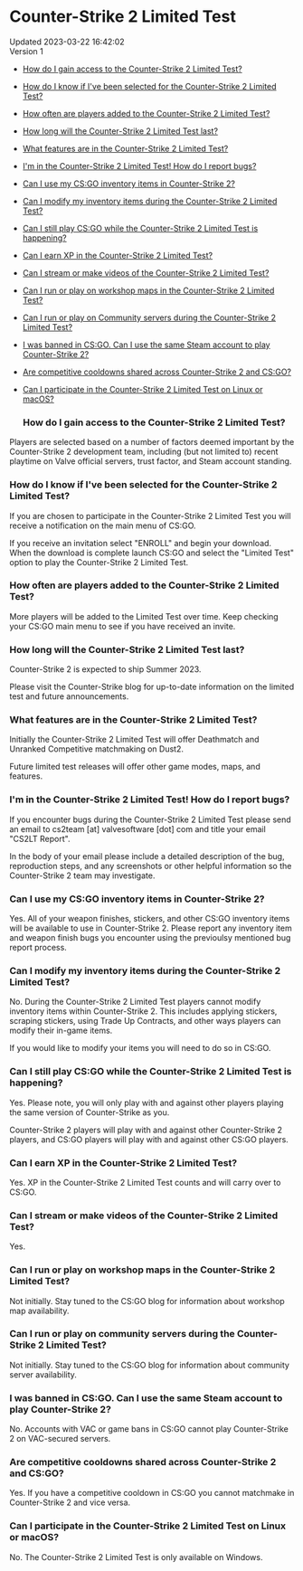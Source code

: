 # Counter-Strike 2 Limited Test
Updated 2023-03-22 16:42:02  
Version 1  

* [How do I gain access to the Counter-Strike 2 Limited Test?](#access)
* [How do I know if I've been selected for the Counter-Strike 2 Limited Test?](#selected)
* [How often are players added to the Counter-Strike 2 Limited Test?](#often)
* [How long will the Counter-Strike 2 Limited Test last?](#duration)
* [What features are in the Counter-Strike 2 Limited Test?](#features)
* [I'm in the Counter-Strike 2 Limited Test! How do I report bugs?](#bugreport)
* [Can I use my CS:GO inventory items in Counter-Strike 2?](#inventory)
* [Can I modify my inventory items during the Counter-Strike 2 Limited Test?](#modifyinv)
* [Can I still play CS:GO while the Counter-Strike 2 Limited Test is happening?](#playcsgo)
* [Can I earn XP in the Counter-Strike 2 Limited Test?](#earnxp)
* [Can I stream or make videos of the Counter-Strike 2 Limited Test?](#stream)
* [Can I run or play on workshop maps in the Counter-Strike 2 Limited Test?](#workshop)
* [Can I run or play on Community servers during the Counter-Strike 2 Limited Test?](#commserver)
* [I was banned in CS:GO. Can I use the same Steam account to play Counter-Strike 2?](#banned)
* [Are competitive cooldowns shared across Counter-Strike 2 and CS:GO?](#cooldowns)
* [Can I participate in the Counter-Strike 2 Limited Test on Linux or macOS?](#cs2ltos)
  
  ### How do I gain access to the Counter-Strike 2 Limited Test?
Players are selected based on a number of factors deemed important by the Counter-Strike 2 development team, including (but not limited to) recent playtime on Valve official servers, trust factor, and Steam account standing.  
  ### How do I know if I've been selected for the Counter-Strike 2 Limited Test?
If you are chosen to participate in the Counter-Strike 2 Limited Test you will receive a notification on the main menu of CS:GO.   
  
If you receive an invitation select "ENROLL" and begin your download. When the download is complete launch CS:GO and select the "Limited Test" option to play the Counter-Strike 2 Limited Test.  
  ### How often are players added to the Counter-Strike 2 Limited Test?
More players will be added to the Limited Test over time. Keep checking your CS:GO main menu to see if you have received an invite.  
  ### How long will the Counter-Strike 2 Limited Test last?
Counter-Strike 2 is expected to ship Summer 2023.   
  
Please visit the Counter-Strike blog for up-to-date information on the limited test and future announcements.  
  ### What features are in the Counter-Strike 2 Limited Test?
Initially the Counter-Strike 2 Limited Test will offer Deathmatch and Unranked Competitive matchmaking on Dust2.   
  
Future limited test releases will offer other game modes, maps, and features.  
  ### I'm in the Counter-Strike 2 Limited Test! How do I report bugs?
If you encounter bugs during the Counter-Strike 2 Limited Test please send an email to cs2team [at] valvesoftware [dot] com and title your email "CS2LT Report".  
  
In the body of your email please include a detailed description of the bug, reproduction steps, and any screenshots or other helpful information so the Counter-Strike 2 team may investigate.  
  ### Can I use my CS:GO inventory items in Counter-Strike 2?
Yes. All of your weapon finishes, stickers, and other CS:GO inventory items will be available to use in Counter-Strike 2. Please report any inventory item and weapon finish bugs you encounter using the previoulsy mentioned bug report process.  
  ### Can I modify my inventory items during the Counter-Strike 2 Limited Test?
No. During the Counter-Strike 2 Limited Test players cannot modify inventory items within Counter-Strike 2. This includes applying stickers, scraping stickers, using Trade Up Contracts, and other ways players can modify their in-game items.  
  
If you would like to modify your items you will need to do so in CS:GO.  
  ### Can I still play CS:GO while the Counter-Strike 2 Limited Test is happening?
Yes. Please note, you will only play with and against other players playing the same version of Counter-Strike as you.   
  
Counter-Strike 2 players will play with and against other Counter-Strike 2 players, and CS:GO players will play with and against other CS:GO players.  
  ### Can I earn XP in the Counter-Strike 2 Limited Test?
Yes. XP in the Counter-Strike 2 Limited Test counts and will carry over to CS:GO.  
  ### Can I stream or make videos of the Counter-Strike 2 Limited Test?
Yes.  
  ### Can I run or play on workshop maps in the Counter-Strike 2 Limited Test?
Not initially. Stay tuned to the CS:GO blog for information about workshop map availability.  
  ### Can I run or play on community servers during the Counter-Strike 2 Limited Test?
Not initially. Stay tuned to the CS:GO blog for information about community server availability.  
  ### I was banned in CS:GO. Can I use the same Steam account to play Counter-Strike 2?
No. Accounts with VAC or game bans in CS:GO cannot play Counter-Strike 2 on VAC-secured servers.  
  ### Are competitive cooldowns shared across Counter-Strike 2 and CS:GO?
Yes. If you have a competitive cooldown in CS:GO you cannot matchmake in Counter-Strike 2 and vice versa.  
  ### Can I participate in the Counter-Strike 2 Limited Test on Linux or macOS?
No. The Counter-Strike 2 Limited Test is only available on Windows.